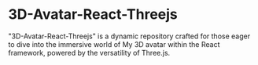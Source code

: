 # 3D-Avatar-React-Threejs
"3D-Avatar-React-Threejs" is a dynamic repository crafted for those eager to dive into the immersive world of My 3D avatar within the React framework, powered by the versatility of Three.js. 
